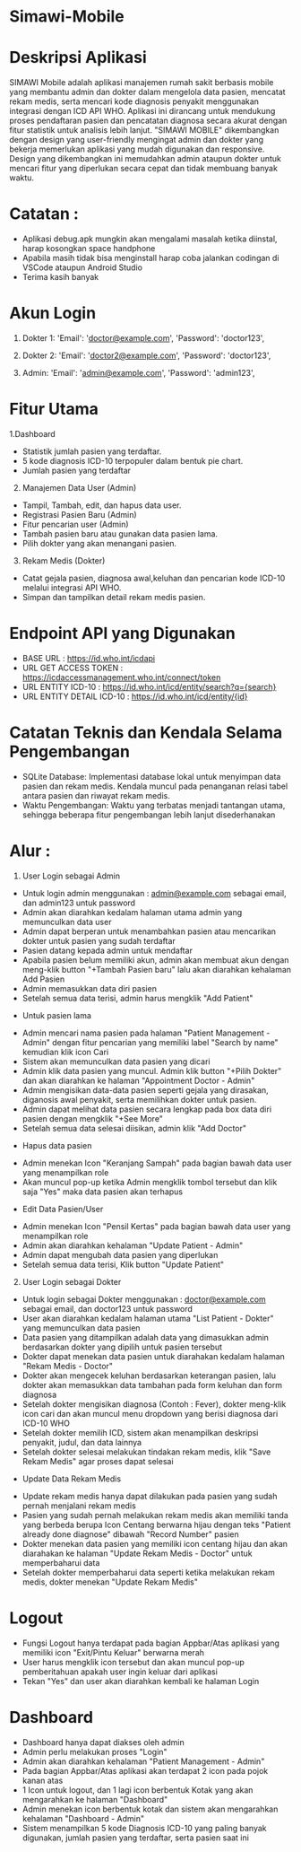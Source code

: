 # Simawi-Mobile

# Deskripsi Aplikasi

SIMAWI Mobile adalah aplikasi manajemen rumah sakit berbasis mobile yang membantu admin dan dokter dalam mengelola data pasien, mencatat rekam medis, serta mencari kode diagnosis penyakit menggunakan integrasi dengan ICD API WHO. Aplikasi ini dirancang untuk mendukung proses pendaftaran pasien dan pencatatan diagnosa secara akurat dengan fitur statistik untuk analisis lebih lanjut. "SIMAWI MOBILE" dikembangkan dengan design yang user-friendly mengingat admin dan dokter yang bekerja memerlukan aplikasi yang mudah digunakan dan responsive. Design yang dikembangkan ini memudahkan admin ataupun dokter untuk mencari fitur yang diperlukan secara cepat dan tidak membuang banyak waktu.

# Catatan :

- Aplikasi debug.apk mungkin akan mengalami masalah ketika diinstal, harap kosongkan space handphone
- Apabila masih tidak bisa menginstall harap coba jalankan codingan di VSCode ataupun Android Studio
- Terima kasih banyak

# Akun Login

1. Dokter 1:
   'Email': 'doctor@example.com',
   'Password': 'doctor123',

2. Dokter 2:
   'Email': 'doctor2@example.com',
   'Password': 'doctor123',

3. Admin:
   'Email': 'admin@example.com',
   'Password': 'admin123',

# Fitur Utama

1.Dashboard

- Statistik jumlah pasien yang terdaftar.
- 5 kode diagnosis ICD-10 terpopuler dalam bentuk pie chart.
- Jumlah pasien yang terdaftar

2. Manajemen Data User (Admin)

- Tampil, Tambah, edit, dan hapus data user.
- Registrasi Pasien Baru (Admin)
- Fitur pencarian user (Admin)
- Tambah pasien baru atau gunakan data pasien lama.
- Pilih dokter yang akan menangani pasien.

3. Rekam Medis (Dokter)

- Catat gejala pasien, diagnosa awal,keluhan dan pencarian kode ICD-10 melalui integrasi API WHO.
- Simpan dan tampilkan detail rekam medis pasien.

# Endpoint API yang Digunakan

- BASE URL : https://id.who.int/icdapi
- URL GET ACCESS TOKEN : https://icdaccessmanagement.who.int/connect/token
- URL ENTITY ICD-10 : https://id.who.int/icd/entity/search?q={search}
- URL ENTITY DETAIL ICD-10 : https://id.who.int/icd/entity/{id}

# Catatan Teknis dan Kendala Selama Pengembangan

- SQLite Database: Implementasi database lokal untuk menyimpan data pasien dan rekam medis. Kendala muncul pada penanganan relasi tabel antara pasien dan riwayat rekam medis.
- Waktu Pengembangan: Waktu yang terbatas menjadi tantangan utama, sehingga beberapa fitur pengembangan lebih lanjut disederhanakan

# Alur :

1. User Login sebagai Admin

- Untuk login admin menggunakan : admin@example.com sebagai email, dan admin123 untuk password
- Admin akan diarahkan kedalam halaman utama admin yang memunculkan data user
- Admin dapat berperan untuk menambahkan pasien atau mencarikan dokter untuk pasien yang sudah terdaftar
- Pasien datang kepada admin untuk mendaftar
- Apabila pasien belum memiliki akun, admin akan membuat akun dengan meng-klik button "+Tambah Pasien baru" lalu akan diarahkan kehalaman Add Pasien
- Admin memasukkan data diri pasien
- Setelah semua data terisi, admin harus mengklik "Add Patient"

* Untuk pasien lama

- Admin mencari nama pasien pada halaman "Patient Management - Admin" dengan fitur pencarian yang memiliki label "Search by name" kemudian klik icon Cari
- Sistem akan memunculkan data pasien yang dicari
- Admin klik data pasien yang muncul. Admin klik button "+Pilih Dokter" dan akan diarahkan ke halaman "Appointment Doctor - Admin"
- Admin mengisikan data-data pasien seperti gejala yang dirasakan, diganosis awal penyakit, serta memilihkan dokter untuk pasien.
- Admin dapat melihat data pasien secara lengkap pada box data diri pasien dengan mengklik "+See More"
- Setelah semua data selesai diisikan, admin klik "Add Doctor"

* Hapus data pasien

- Admin menekan Icon "Keranjang Sampah" pada bagian bawah data user yang menampilkan role
- Akan muncul pop-up ketika Admin mengklik tombol tersebut dan klik saja "Yes" maka data pasien akan terhapus

* Edit Data Pasien/User

- Admin menekan Icon "Pensil Kertas" pada bagian bawah data user yang menampilkan role
- Admin akan diarahkan kehalaman "Update Patient - Admin"
- Admin dapat mengubah data pasien yang diperlukan
- Setelah semua data terisi, Klik button "Update Patient"

2. User Login sebagai Dokter

- Untuk login sebagai Dokter menggunakan : doctor@example.com sebagai email, dan doctor123 untuk password
- User akan diarahkan kedalam halaman utama "List Patient - Dokter" yang memunculkan data pasien
- Data pasien yang ditampilkan adalah data yang dimasukkan admin berdasarkan dokter yang dipilih untuk pasien tersebut
- Dokter dapat menekan data pasien untuk diarahakan kedalam halaman "Rekam Medis - Doctor"
- Dokter akan mengecek keluhan berdasarkan keterangan pasien, lalu dokter akan memasukkan data tambahan pada form keluhan dan form diagnosa
- Setelah dokter mengisikan diagnosa (Contoh : Fever), dokter meng-klik icon cari dan akan muncul menu dropdown yang berisi diagnosa dari ICD-10 WHO
- Setelah dokter memilih ICD, sistem akan menampilkan deskripsi penyakit, judul, dan data lainnya
- Setelah dokter selesai melakukan tindakan rekam medis, klik "Save Rekam Medis" agar proses dapat selesai

* Update Data Rekam Medis

- Update rekam medis hanya dapat dilakukan pada pasien yang sudah pernah menjalani rekam medis
- Pasien yang sudah pernah melakukan rekam medis akan memiliki tanda yang berbeda berupa Icon Centang berwarna hijau dengan teks "Patient already done diagnose" dibawah "Record Number" pasien
- Dokter menekan data pasien yang memiliki icon centang hijau dan akan diarahakan ke halaman "Update Rekam Medis - Doctor" untuk memperbaharui data
- Setelah dokter memperbaharui data seperti ketika melakukan rekam medis, dokter menekan "Update Rekam Medis"

# Logout

- Fungsi Logout hanya terdapat pada bagian Appbar/Atas aplikasi yang memiliki icon "Exit/Pintu Keluar" berwarna merah
- User harus mengklik icon tersebut dan akan muncul pop-up pemberitahuan apakah user ingin keluar dari aplikasi
- Tekan "Yes" dan user akan diarahkan kembali ke halaman Login

# Dashboard

- Dashboard hanya dapat diakses oleh admin
- Admin perlu melakukan proses "Login"
- Admin akan diarahkan kehalaman "Patient Management - Admin"
- Pada bagian Appbar/Atas aplikasi akan terdapat 2 icon pada pojok kanan atas
- 1 Icon untuk logout, dan 1 lagi icon berbentuk Kotak yang akan mengarahkan ke halaman "Dashboard"
- Admin menekan icon berbentuk kotak dan sistem akan mengarahkan kehalaman "Dashboard - Admin"
- Sistem menampilkan 5 kode Diagnosis ICD-10 yang paling banyak digunakan, jumlah pasien yang terdaftar, serta pasien saat ini
